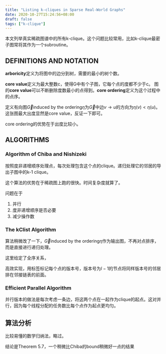 ```yaml
---
title: "Listing k-cliques in Sparse Real-World Graphs"
date: 2020-10-27T15:24:56+08:00
draft: false
tags: ["k-clique"]
---
```


本文列举真实稀疏图谱中的所有k-clique。这个问题比较常用，比如k-clique最密子图常将其作为一个subroutine。

## DEFINITIONS AND NOTATION

**arboricity**定义为将图中的边分到树，需要的最小的树个数。

**core value**定义为最大整数c，使得G中有个子图，它每个点的度都不少于c。 图的**core value**可以不断删除度数最小的点得到。**core ordering**定义为这个过程中的点序。 

定义有向图$\vec{G}$induced by the ordering$\eta$为$\vec{G}$中边$v\rightarrow u$的方向为$\eta(v)<\eta(u)$。这张图最大出度显然是core value，反证一下即可。

core ordering的优势在于出度比较小。

## ALGORITHMS

### Algorithm of Chiba and Nishizeki

按照度非递增顺序处理点，每次处理包含这个点的clique。递归处理它的邻居的导出子图中的k-1 clique。

这个算法的优势在于稀疏图上跑的很快。时间复杂度就算了。

问题在于

1. 并行
2. 度非递增顺序是否必要
3. 减少操作数

### The kClist Algorithm

算法稍微改了一下，$\vec{G}$induced by the ordering$\eta$作为输出图，不再对点排序，而是直接进行递归处理。

这里给定了全序关系，

高效实现，用标签标记每个点的版本号，版本号为$l-1$的节点将同样版本号的邻居排在邻接链表的前面。

### Efficient Parallel Algorithm

并行版本的做法是每次考虑一条边，将这两个点在一起作为clique的起点。这对并行，因为每个线程分配的任务数比每个点作为起点更均匀。

## 算法分析

比较易懂的数学归纳法，略过。

结论是Theorem 5.7，一个稍微比Chiba的bound稍微好一点的结果

